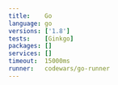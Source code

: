 ```yaml
---
title:    Go
language: go
versions: ['1.8']
tests:    [Ginkgo]
packages: []
services: []
timeout:  15000ms
runner:   codewars/go-runner
---
```

